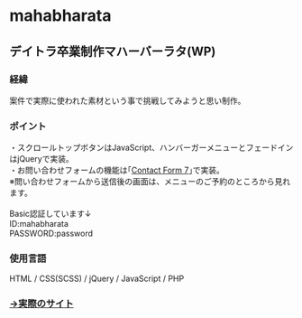 # mahabharata
## デイトラ卒業制作マハーバーラタ(WP)
### 経緯
案件で実際に使われた素材という事で挑戦してみようと思い制作｡

### ポイント
・スクロールトップボタンはJavaScript、ハンバーガーメニューとフェードインはjQueryで実装｡<br>
・お問い合わせフォームの機能は｢[Contact Form 7](https://ja.wordpress.org/plugins/contact-form-7/)｣で実装｡<br>
※問い合わせフォームから送信後の画面は、メニューのご予約のところから見れます。<br><br>
Basic認証しています↓<br>
ID:mahabharata<br>
PASSWORD:password

### 使用言語
HTML / CSS(SCSS) / jQuery / JavaScript / PHP

### [→実際のサイト](https://mahabharata.tosshii-portfolio.com/)
